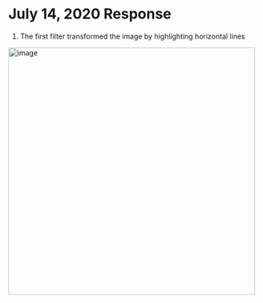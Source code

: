 # July 14, 2020 Response

1. The first filter transformed the image by highlighting horizontal lines 
<img width="492" alt="image" src="https://user-images.githubusercontent.com/67920492/87457280-1b4e2200-c5d6-11ea-8f17-007482d1f480.png"> 
